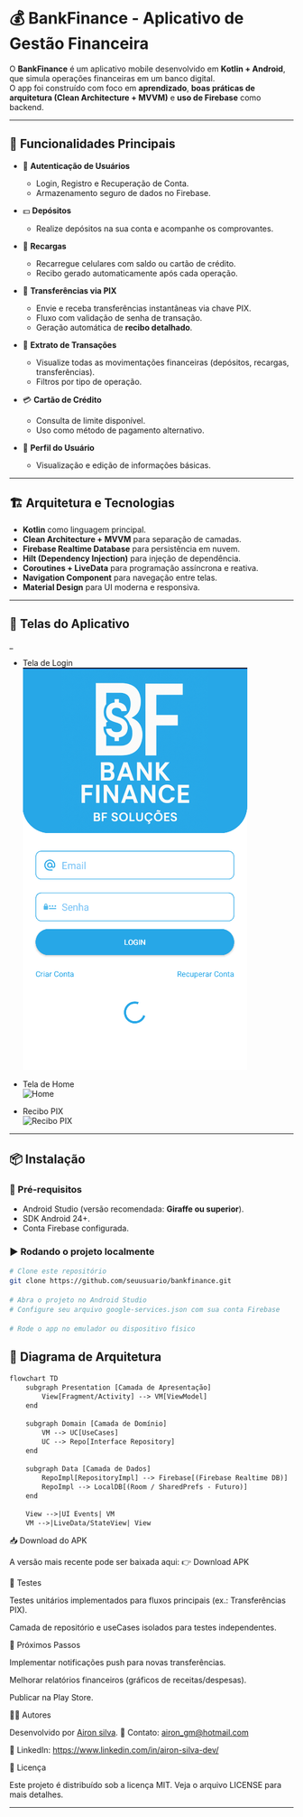 # 💰 BankFinance - Aplicativo de Gestão Financeira

O **BankFinance** é um aplicativo mobile desenvolvido em **Kotlin + Android**, que simula operações financeiras em um banco digital.  
O app foi construído com foco em **aprendizado**, **boas práticas de arquitetura (Clean Architecture + MVVM)** e **uso de Firebase** como backend.

---

## 🚀 Funcionalidades Principais

- 📲 **Autenticação de Usuários**
    - Login, Registro e Recuperação de Conta.
    - Armazenamento seguro de dados no Firebase.

- 💵 **Depósitos**
    - Realize depósitos na sua conta e acompanhe os comprovantes.

- 📱 **Recargas**
    - Recarregue celulares com saldo ou cartão de crédito.
    - Recibo gerado automaticamente após cada operação.

- 🔄 **Transferências via PIX**
    - Envie e receba transferências instantâneas via chave PIX.
    - Fluxo com validação de senha de transação.
    - Geração automática de **recibo detalhado**.

- 🧾 **Extrato de Transações**
    - Visualize todas as movimentações financeiras (depósitos, recargas, transferências).
    - Filtros por tipo de operação.

- 💳 **Cartão de Crédito**
    - Consulta de limite disponível.
    - Uso como método de pagamento alternativo.

- 👤 **Perfil do Usuário**
    - Visualização e edição de informações básicas.

---

## 🏗️ Arquitetura e Tecnologias

- **Kotlin** como linguagem principal.
- **Clean Architecture + MVVM** para separação de camadas.
- **Firebase Realtime Database** para persistência em nuvem.
- **Hilt (Dependency Injection)** para injeção de dependência.
- **Coroutines + LiveData** para programação assíncrona e reativa.
- **Navigation Component** para navegação entre telas.
- **Material Design** para UI moderna e responsiva.

---

## 📸 Telas do Aplicativo
_

- Tela de Login  
  ![Login](docs/images/login.png)

- Tela de Home  
  ![Home](docs/images/home.png)

- Recibo PIX  
  ![Recibo PIX](docs/images/receipt_pix.png)

---

## 📦 Instalação

### 🔧 Pré-requisitos
- Android Studio (versão recomendada: **Giraffe ou superior**).
- SDK Android 24+.
- Conta Firebase configurada.

### ▶️ Rodando o projeto localmente

```bash
# Clone este repositório
git clone https://github.com/seuusuario/bankfinance.git

# Abra o projeto no Android Studio
# Configure seu arquivo google-services.json com sua conta Firebase

# Rode o app no emulador ou dispositivo físico
```


## 📐 Diagrama de Arquitetura

```mermaid
flowchart TD
    subgraph Presentation [Camada de Apresentação]
        View[Fragment/Activity] --> VM[ViewModel]
    end

    subgraph Domain [Camada de Domínio]
        VM --> UC[UseCases]
        UC --> Repo[Interface Repository]
    end

    subgraph Data [Camada de Dados]
        RepoImpl[RepositoryImpl] --> Firebase[(Firebase Realtime DB)]
        RepoImpl --> LocalDB[(Room / SharedPrefs - Futuro)]
    end

    View -->|UI Events| VM
    VM -->|LiveData/StateView| View
```
📥 Download do APK

A versão mais recente pode ser baixada aqui:
👉 Download APK

🧪 Testes

Testes unitários implementados para fluxos principais (ex.: Transferências PIX).

Camada de repositório e useCases isolados para testes independentes.

📖 Próximos Passos

 Implementar notificações push para novas transferências.

 Melhorar relatórios financeiros (gráficos de receitas/despesas).

 Publicar na Play Store.

👨‍💻 Autores

Desenvolvido por [Airon silva](https://www.linkedin.com/in/airon-silva-dev/).
📧 Contato: airon_gm@hotmail.com

🔗 LinkedIn: https://www.linkedin.com/in/airon-silva-dev/

📜 Licença

Este projeto é distribuído sob a licença MIT. Veja o arquivo LICENSE
 para mais detalhes.


---

